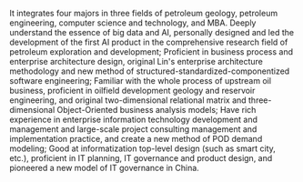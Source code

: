 It integrates four majors in three fields of petroleum geology, petroleum engineering, computer science and technology, and MBA.
Deeply understand the essence of big data and AI, personally designed and led the development of the first AI product in the comprehensive research field of petroleum exploration and development;
Proficient in business process and enterprise architecture design, original Lin's enterprise architecture methodology and new method of structured-standardized-componentized software engineering;
Familiar with the whole process of upstream oil business, proficient in oilfield development geology and reservoir engineering, and original two-dimensional relational matrix and three-dimensional Object-Oriented business analysis models;
Have rich experience in enterprise information technology development and management and large-scale project consulting management and implementation practice, and create a new method of POD demand modeling;
Good at informatization top-level design (such as smart city, etc.), proficient in IT planning, IT governance and product design, and pioneered a new model of IT governance in China.
